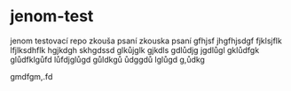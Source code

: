 # jenom-test
jenom testovací repo
zkouša psaní
zkouska psaní
gfhjsf jhgfhjsdgf
fjklsjflk lfjlksdhflk hgjkdgh skhgdssd
glkůjglk gjkdls
gdlůdjg jgdlůgl
gklůdfgk
glůdfklgůfd lůfdjglůgd
gůldkgů ůdggdů lglůgd g,ůdkg

gmdfgm,.fd
